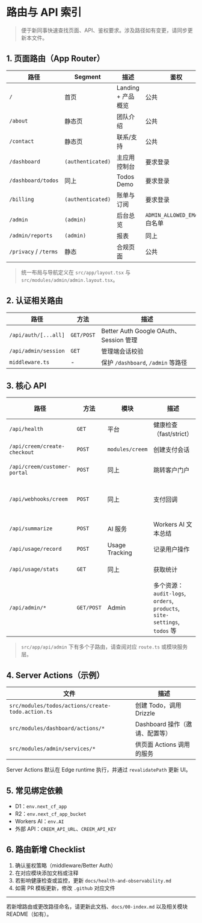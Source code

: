 # 路由与 API 索引

> 便于新同事快速查找页面、API、鉴权要求。涉及路径如有变更，请同步更新本文件。

## 1. 页面路由（App Router）
| 路径 | Segment | 描述 | 鉴权 | 相关模块 |
| --- | --- | --- | --- | --- |
| `/` | 首页 | Landing + 产品概览 | 公共 | `src/modules/marketing` |
| `/about` | 静态页 | 团队介绍 | 公共 | `src/app/about/page.tsx` |
| `/contact` | 静态页 | 联系/支持 | 公共 | `src/app/contact/page.tsx` |
| `/dashboard` | `(authenticated)` | 主应用控制台 | 要求登录 | `src/modules/dashboard` |
| `/dashboard/todos` | 同上 | Todos Demo | 要求登录 | `src/modules/todos` |
| `/billing` | `(authenticated)` | 账单与订阅 | 要求登录 | `src/modules/dashboard/billing` |
| `/admin` | `(admin)` | 后台总览 | `ADMIN_ALLOWED_EMAILS` 白名单 | `src/modules/admin` |
| `/admin/reports` | `(admin)` | 报表 | 同上 | `src/modules/admin/reports` |
| `/privacy` / `/terms` | 静态 | 合规页面 | 公共 | `src/app/privacy`, `src/app/terms` |

> 统一布局与导航定义在 `src/app/layout.tsx` 与 `src/modules/admin/admin.layout.tsx`。

## 2. 认证相关路由

| 路径 | 方法 | 描述 |
| --- | --- | --- |
| `/api/auth/[...all]` | `GET/POST` | Better Auth Google OAuth、Session 管理 |
| `/api/admin/session` | `GET` | 管理端会话校验 |
| `middleware.ts` | - | 保护 `/dashboard`, `/admin` 等路径 |

## 3. 核心 API

| 路径 | 方法 | 模块 | 描述 | 鉴权 |
| --- | --- | --- | --- | --- |
| `/api/health` | `GET` | 平台 | 健康检查（fast/strict） | 公共 |
| `/api/creem/create-checkout` | `POST` | `modules/creem` | 创建支付会话 | 登录 |
| `/api/creem/customer-portal` | `POST` | 同上 | 跳转客户门户 | 登录 |
| `/api/webhooks/creem` | `POST` | 同上 | 支付回调 | 签名校验 |
| `/api/summarize` | `POST` | AI 服务 | Workers AI 文本总结 | 登录 |
| `/api/usage/record` | `POST` | Usage Tracking | 记录用户操作 | 登录 |
| `/api/usage/stats` | `GET` | 同上 | 获取统计 | 登录 |
| `/api/admin/*` | `GET/POST` | Admin | 多个资源：`audit-logs`, `orders`, `products`, `site-settings`, `todos` 等 | 仅管理员 |

> `src/app/api/admin` 下有多个子路由，请查阅对应 `route.ts` 或模块服务层。

## 4. Server Actions（示例）

| 文件 | 描述 |
| --- | --- |
| `src/modules/todos/actions/create-todo.action.ts` | 创建 Todo，调用 Drizzle |
| `src/modules/dashboard/actions/*` | Dashboard 操作（邀请、配置等） |
| `src/modules/admin/services/*` | 供页面 Actions 调用的服务 |

Server Actions 默认在 Edge runtime 执行，并通过 `revalidatePath` 更新 UI。

## 5. 常见绑定依赖
- D1：`env.next_cf_app`
- R2：`env.next_cf_app_bucket`
- Workers AI：`env.AI`
- 外部 API：`CREEM_API_URL`、`CREEM_API_KEY`

## 6. 路由新增 Checklist
1. 确认鉴权策略（middleware/Better Auth）
2. 在对应模块添加文档或注释
3. 若影响健康检查或监控，更新 `docs/health-and-observability.md`
4. 如需 PR 模板更新，修改 `.github` 对应文件

---

若新增路由或更改路径命名，请更新此文档、`docs/00-index.md` 以及相关模块 README（如有）。

